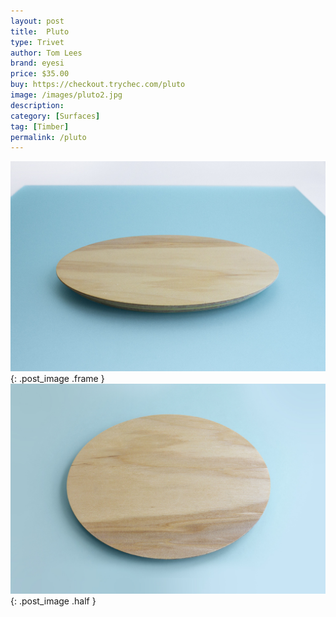 ```yaml
---
layout: post
title:  Pluto
type: Trivet
author: Tom Lees
brand: eyesi
price: $35.00
buy: https://checkout.trychec.com/pluto
image: /images/pluto2.jpg
description:
category: [Surfaces]
tag: [Timber]
permalink: /pluto
---
```

![](/images/pluto1.jpg){: .post_image .frame }
![](/images/pluto3.jpg){: .post_image .half }